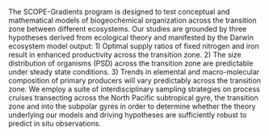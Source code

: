 The SCOPE-Gradients program is designed to test conceptual and mathematical models of biogeochemical organization across the transition zone between different ecosystems. Our studies are grounded by three hypotheses derived from ecological theory and manifested by the Darwin ecosystem model output: 1) Optimal supply ratios of fixed nitrogen and iron result in enhanced productivity across the transition zone.  2) The size distribution of organisms (PSD) across the transition zone are predictable under steady state conditions.  3) Trends in elemental and macro-molecular composition of primary producers will vary predictably across the transition zone.  We employ a suite of interdisciplinary sampling strategies on process cruises transecting across the North Pacific subtropical gyre, the transition zone and into the subpolar gyres in order to determine whether the theory underlying our models and driving hypotheses are sufficiently robust to predict in situ observations.
